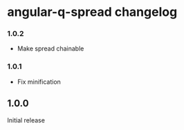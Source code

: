 # angular-q-spread changelog

### 1.0.2
* Make spread chainable

### 1.0.1
* Fix minification

## 1.0.0
Initial release
